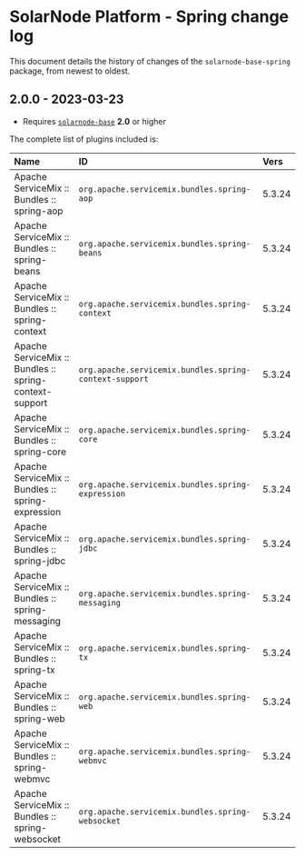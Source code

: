 # SolarNode Platform - Spring change log

This document details the history of changes of the `solarnode-base-spring` package, from newest to
oldest.

## 2.0.0 - 2023-03-23

 * Requires [`solarnode-base`](../../solarnode-base/debian) **2.0** or higher

The complete list of plugins included is:

| Name                                                   | ID                                                     | Vers   |
|:-------------------------------------------------------|:-------------------------------------------------------|:-------|
| Apache ServiceMix :: Bundles :: spring-aop             | `org.apache.servicemix.bundles.spring-aop`             | 5.3.24 |
| Apache ServiceMix :: Bundles :: spring-beans           | `org.apache.servicemix.bundles.spring-beans`           | 5.3.24 |
| Apache ServiceMix :: Bundles :: spring-context         | `org.apache.servicemix.bundles.spring-context`         | 5.3.24 |
| Apache ServiceMix :: Bundles :: spring-context-support | `org.apache.servicemix.bundles.spring-context-support` | 5.3.24 |
| Apache ServiceMix :: Bundles :: spring-core            | `org.apache.servicemix.bundles.spring-core`            | 5.3.24 |
| Apache ServiceMix :: Bundles :: spring-expression      | `org.apache.servicemix.bundles.spring-expression`      | 5.3.24 |
| Apache ServiceMix :: Bundles :: spring-jdbc            | `org.apache.servicemix.bundles.spring-jdbc`            | 5.3.24 |
| Apache ServiceMix :: Bundles :: spring-messaging       | `org.apache.servicemix.bundles.spring-messaging`       | 5.3.24 |
| Apache ServiceMix :: Bundles :: spring-tx              | `org.apache.servicemix.bundles.spring-tx`              | 5.3.24 |
| Apache ServiceMix :: Bundles :: spring-web             | `org.apache.servicemix.bundles.spring-web`             | 5.3.24 |
| Apache ServiceMix :: Bundles :: spring-webmvc          | `org.apache.servicemix.bundles.spring-webmvc`          | 5.3.24 |
| Apache ServiceMix :: Bundles :: spring-websocket       | `org.apache.servicemix.bundles.spring-websocket`       | 5.3.24 |
